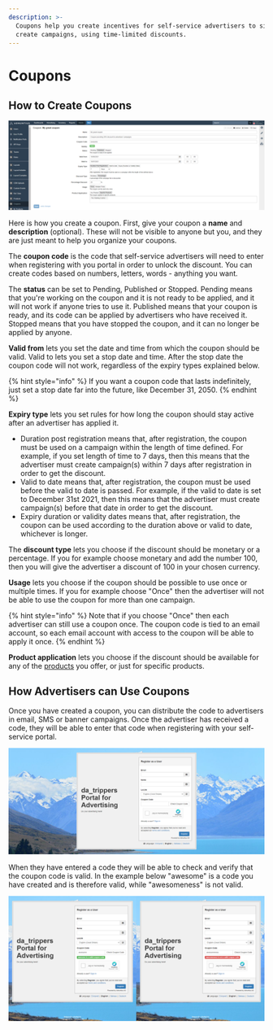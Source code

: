 ```yaml
---
description: >-
  Coupons help you create incentives for self-service advertisers to sign up and
  create campaigns, using time-limited discounts.
---
```


# Coupons

## How to Create Coupons

![Creating a coupon.](../../../.gitbook/assets/creating-coupons.png)

Here is how you create a coupon. First, give your coupon a **name** and **description** \(optional\). These will not be visible to anyone but you, and they are just meant to help you organize your coupons. 

The **coupon code** is the code that self-service advertisers will need to enter when registering with you portal in order to unlock the discount. You can create codes based on numbers, letters, words - anything you want. 

The **status** can be set to Pending, Published or Stopped. Pending means that you're working on the coupon and it is not ready to be applied, and it will not work if anyone tries to use it. Published means that your coupon is ready, and its code can be applied by advertisers who have received it. Stopped means that you have stopped the coupon, and it can no longer be applied by anyone. 

**Valid from** lets you set the date and time from which the coupon should be valid. Valid to lets you set a stop date and time. After the stop date the coupon code will not work, regardless of the expiry types explained below. 

{% hint style="info" %}
If you want a coupon code that lasts indefinitely, just set a stop date far into the future, like December 31, 2050.
{% endhint %}

**Expiry type** lets you set rules for how long the coupon should stay active after an advertiser has applied it.

* Duration post registration means that, after registration, the coupon must be used on a campaign within the length of time defined. For example, if you set length of time to 7 days, then this means that the advertiser must create campaign\(s\) within 7 days after registration in order to get the discount. 
* Valid to date means that, after registration, the coupon must be used before the valid to date is passed. For example, if the valid to date is set to December 31st 2021, then this means that the advertiser must create campaign\(s\) before that date in order to get the discount.
* Expiry duration or validity dates means that, after registration, the coupon can be used according to the duration above or valid to date, whichever is longer.

The **discount type** lets you choose if the discount should be monetary or a percentage. If you for example choose monetary and add the number 100, then you will give the advertiser a discount of 100 in your chosen currency. 

**Usage** lets you choose if the coupon should be possible to use once or multiple times. If you for example choose "Once" then the advertiser will not be able to use the coupon for more than one campaign. 

{% hint style="info" %}
Note that if you choose "Once" then each advertiser can still use a coupon once. The coupon code is tied to an email account, so each email account with access to the coupon will be able to apply it once. 
{% endhint %}

**Product application** lets you choose if the discount should be available for any of the [products](products.md) you offer, or just for specific products. 

## How Advertisers can Use Coupons

Once you have created a coupon, you can distribute the code to advertisers in email, SMS or banner campaigns. Once the advertiser has received a code, they will be able to enter that code when registering with your self-service portal. 

![The Coupon Code Field is visible to advertisers when registering an account. ](../../../.gitbook/assets/coupon-check-1.png)

When they have entered a code they will be able to check and verify that the coupon code is valid. In the example below "awesome" is a code you have created and is therefore valid, while "awesomeness" is not valid. 

![Checking whether or not a coupon code is valid.](../../../.gitbook/assets/coupon-check-2.png)

